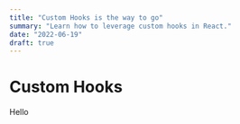 ```yaml
---
title: "Custom Hooks is the way to go"
summary: "Learn how to leverage custom hooks in React."
date: "2022-06-19"
draft: true
---
```


# Custom Hooks

Hello
